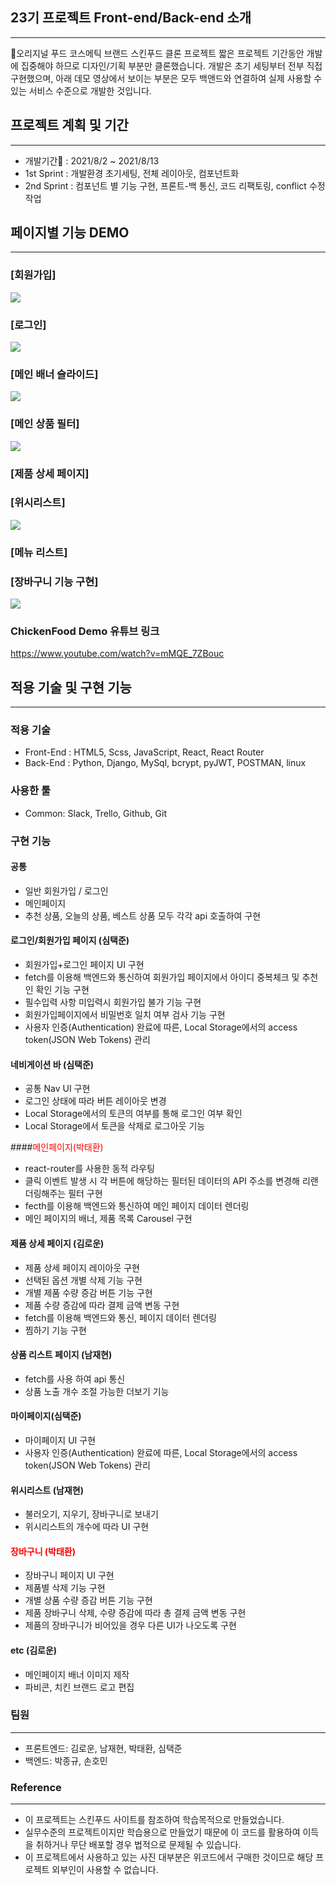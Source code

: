 ## 23기 프로젝트 Front-end/Back-end 소개
---
📢오리지널 푸드 코스메틱 브랜드 스킨푸드 클론 프로젝트
짧은 프로젝트 기간동안 개발에 집중해야 하므로 디자인/기획 부분만 클론했습니다.
개발은 초기 세팅부터 전부 직접 구현했으며, 아래 데모 영상에서 보이는 부분은
모두 백앤드와 연결하여 실제 사용할 수 있는 서비스 수준으로 개발한 것입니다.

## 프로젝트 계획 및 기간
---
- 개발기간📆 : 2021/8/2 ~ 2021/8/13
- 1st Sprint : 개발환경 초기세팅, 전체 레이아웃, 컴포넌트화
- 2nd Sprint : 컴포넌트 별 기능 구현, 프론트-백 통신, 코드 리팩토링, conflict 수정 작업

## 페이지별 기능 DEMO
---
### [회원가입]
![](https://i.ibb.co/HHmS9zw/image.gif)
### [로그인]
![](https://i.ibb.co/VSfcNNf/image.gif)
### [메인 배너 슬라이드]
![](https://i.ibb.co/b7Zz4Zc/2.gif)
### [메인 상품 필터]
![](https://i.ibb.co/zxs3VJy/image.gif)
### [제품 상세 페이지]
### [위시리스트]
![](https://i.ibb.co/JKqMtx9/image.gif)
### [메뉴 리스트]
### [장바구니 기능 구현]
![](https://i.ibb.co/bv9BGq9/image.gif)
### ChickenFood Demo 유튜브 링크
https://www.youtube.com/watch?v=mMQE_7ZBouc

## 적용 기술 및 구현 기능
---
### 적용 기술
- Front-End : HTML5, Scss, JavaScript, React, React Router
- Back-End : Python, Django, MySql, bcrypt, pyJWT, POSTMAN, linux
### 사용한 툴
- Common: Slack, Trello, Github, Git

### 구현 기능

####   공통
- 일반 회원가입 / 로그인
- 메인페이지
- 추천 상품, 오늘의 상품, 베스트 상품 모두 각각 api 호출하여 구현
  
####   로그인/회원가입 페이지 (심택준)
- 회원가입+로그인 페이지 UI 구현
- fetch를 이용해 백엔드와 통신하여 회원가입 페이지에서 아이디 중복체크 및 추천인 확인 기능 구현
- 필수입력 사항 미입력시 회원가입 불가 기능 구현
- 회원가입페이지에서 비밀번호 일치 여부 검사 기능 구현
- 사용자 인증(Authentication) 완료에 따른, Local Storage에서의 access token(JSON Web Tokens) 관리

#### 네비게이션 바 (심택준)
- 공통 Nav UI 구현
- 로그인 상태에 따라 버튼 레이아웃 변경
- Local Storage에서의 토큰의 여부를 통해 로그인 여부 확인
- Local Storage에서 토큰을 삭제로 로그아웃 기능

####<span style='color:red'>메인페이지(박태환)</span>
- react-router를 사용한 동적 라우팅
- 클릭 이벤트 발생 시 각 버튼에 해당하는 필터된 데이터의 API 주소를 변경해 리랜더링해주는 필터 구현
- fecth를 이용해 백엔드와 통신하여 메인 페이지 데이터 렌더링
- 메인 페이지의 배너, 제품 목록  Carousel 구현

#### 제품 상세 페이지 (김로운)
- 제품 상세 페이지 레이아웃 구현
- 선택된 옵션 개별 삭제 기능 구현
- 개별 제품 수량 증감 버튼 기능 구현
- 제품 수량 증감에 따라 결제 금액 변동 구현
- fetch를 이용해 백엔드와 통신, 페이지 데이터 렌더링
- 찜하기 기능 구현

#### 상품 리스트 페이지 (남재현)
- fetch를 사용 하여 api 통신
- 상품 노출 개수 조절 가능한 더보기 기능
  
####   마이페이지(심택준)
- 마이페이지 UI 구현
- 사용자 인증(Authentication) 완료에 따른, Local Storage에서의 access token(JSON Web Tokens) 관리
  
####   위시리스트 (남재현)
- 불러오기, 지우기, 장바구니로 보내기
- 위시리스트의 개수에 따라 UI 구현

#### <span style='color:red'>장바구니 (박태환)</span>
- 장바구니 페이지 UI 구현
- 제품별 삭제 기능 구현
- 개별 상품 수량 증감 버튼 기능 구현
- 제품 장바구니 삭제, 수량 증감에 따라 총 결제 금액 변동 구현
- 제품의 장바구니가 비어있을 경우 다른 UI가 나오도록 구현

#### etc (김로운)
- 메인페이지 배너 이미지 제작
- 파비콘, 치킨 브랜드 로고 편집

### 팀원
--- 
- 프론트엔드: 김로운, 남재현, 박태환, 심택준
- 백엔드: 박종규, 손호민
### Reference
---
- 이 프로젝트는 스킨푸드 사이트를 참조하여 학습목적으로 만들었습니다.
- 실무수준의 프로젝트이지만 학습용으로 만들었기 때문에 이 코드를 활용하여 이득을 취하거나 무단 배포할 경우 법적으로 문제될 수 있습니다.
- 이 프로젝트에서 사용하고 있는 사진 대부분은 위코드에서 구매한 것이므로 해당 프로젝트 외부인이 사용할 수 없습니다.
